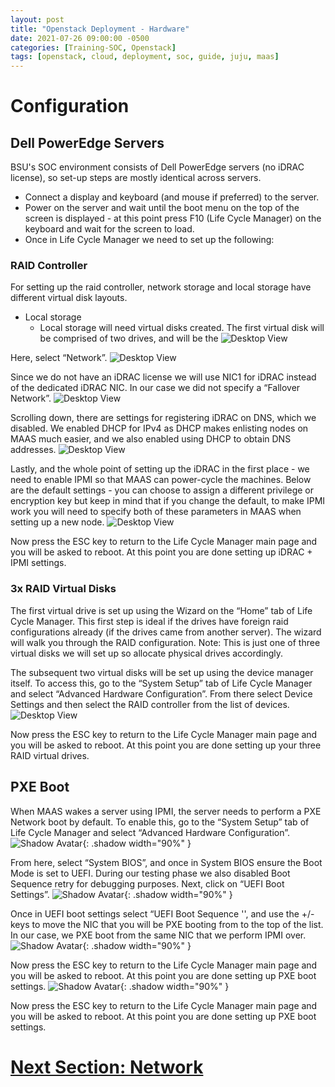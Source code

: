 ```yaml
---
layout: post
title: "Openstack Deployment - Hardware"
date: 2021-07-26 09:00:00 -0500
categories: [Training-SOC, Openstack]
tags: [openstack, cloud, deployment, soc, guide, juju, maas]
---
```

# Configuration
## Dell PowerEdge Servers
BSU's SOC environment consists of Dell PowerEdge servers (no iDRAC license), so set-up steps are mostly identical across servers.

* Connect a display and keyboard (and mouse if preferred) to the server.
* Power on the server and wait until the boot menu on the top of the screen is displayed - at this point press F10 (Life Cycle Manager) on the keyboard and wait for the screen to load.
* Once in Life Cycle Manager we need to set up the following:

### RAID Controller
For setting up the raid controller, network storage and local storage have different virtual disk layouts.
- Local storage
  - Local storage will need virtual disks created. The first virtual disk will be comprised of two drives, and will be the 
![Desktop View](https://github.com/BSU-Cybersecurity/BSU-Cybersecurity.github.io/blob/main/images/lifecycle%20controller.jpg?raw=true)


Here, select “Network”.
![Desktop View](https://github.com/BSU-Cybersecurity/BSU-Cybersecurity.github.io/blob/main/images/idrac%20network.jpg?raw=true)


Since we do not have an iDRAC license we will use NIC1 for iDRAC instead of the dedicated iDRAC NIC. In our case we did not specify a “Fallover Network”.
![Desktop View](https://github.com/BSU-Cybersecurity/BSU-Cybersecurity.github.io/blob/main/images/LOM%201.jpg?raw=true)


Scrolling down, there are settings for registering iDRAC on DNS, which we disabled. We enabled DHCP for IPv4 as DHCP makes enlisting nodes on MAAS much easier, and we also enabled using DHCP to obtain DNS addresses.
![Desktop View](https://github.com/BSU-Cybersecurity/BSU-Cybersecurity.github.io/blob/main/images/iDrac%20on%20DNS%20disable.jpg?raw=true)


Lastly, and the whole point of setting up the iDRAC in the first place - we need to enable IPMI so that MAAS can power-cycle the machines. Below are the default settings - you can choose to assign a different privilege or encryption key but keep in mind that if you change the default, to make IPMI work you will need to specify both of these parameters in MAAS when setting up a new node.
![Desktop View](https://github.com/BSU-Cybersecurity/BSU-Cybersecurity.github.io/blob/main/images/ipmi%20lan.jpg?raw=true)


Now press the ESC key to return to the Life Cycle Manager main page and you will be asked to reboot. At this point you are done setting up iDRAC + IPMI settings.


### 3x RAID Virtual Disks
The first virtual drive is set up using the Wizard on the “Home” tab of Life Cycle Manager. This first step is ideal if the drives have foreign raid configurations already (if the drives came from another server). The wizard will walk you through the RAID configuration. Note: This is just one of three virtual disks we will set up so allocate physical drives accordingly.


The subsequent two virtual disks will be set up using the device manager itself. To access this, go to the “System Setup” tab of Life Cycle Manager and select “Advanced Hardware Configuration”. From there select Device Settings and then select the RAID controller from the list of devices.
  ![Desktop View](https://github.com/BSU-Cybersecurity/BSU-Cybersecurity.github.io/blob/main/images/Device%20Settings.jpg?raw=true)


Now press the ESC key to return to the Life Cycle Manager main page and you will be asked to reboot. At this point you are done setting up your three RAID virtual drives.

## PXE Boot
When MAAS wakes a server using IPMI, the server needs to perform a PXE Network boot by default. To enable this, go to the “System Setup” tab of Life Cycle Manager and select “Advanced Hardware Configuration”.
![Shadow Avatar](https://cdn.jsdelivr.net/gh/cotes2020/chirpy-images/posts/20190808/window.png){: .shadow width="90%" }


From here, select “System BIOS”, and once in System BIOS ensure the Boot Mode is set to UEFI. During our testing phase we also disabled Boot Sequence retry for debugging purposes. Next, click on “UEFI Boot Settings”.
![Shadow Avatar](https://cdn.jsdelivr.net/gh/cotes2020/chirpy-images/posts/20190808/window.png){: .shadow width="90%" }


Once in UEFI boot settings select “UEFI Boot Sequence '', and use the +/- keys to move the NIC that you will be PXE booting from to the top of the list. In our case, we PXE boot from the same NIC that we perform IPMI over.
  ![Shadow Avatar](https://cdn.jsdelivr.net/gh/cotes2020/chirpy-images/posts/20190808/window.png){: .shadow width="90%" }


Now press the ESC key to return to the Life Cycle Manager main page and you will be asked to reboot. At this point you are done setting up PXE boot settings.
![Shadow Avatar](https://cdn.jsdelivr.net/gh/cotes2020/chirpy-images/posts/20190808/window.png){: .shadow width="90%" }


Now press the ESC key to return to the Life Cycle Manager main page and you will be asked to reboot. At this point you are done setting up PXE boot settings.


# [Next Section: Network](https://bsu-cybersecurity.github.io/posts/openstack-deployment-network/)

